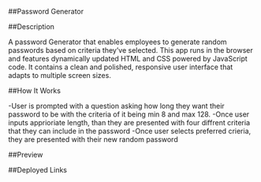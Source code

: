 ##Password Generator

##Description

A password Generator that enables employees to generate random passwords based on criteria they’ve selected. This app runs in the browser and features dynamically updated HTML and CSS powered by JavaScript code. It contains a clean and polished, responsive user interface that adapts to multiple screen sizes.

##How It Works

-User is prompted with a question asking how long they want their password to be with the criteria of it being min 8 and max 128. 
-Once user inputs apprioriate length, than they are presented with four diffrent criteria that they can include in the password
-Once user selects preferred crieria, they are presented with their new random password

##Preview

##Deployed Links
